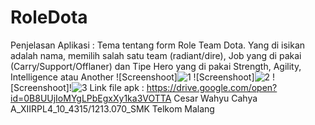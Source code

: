 # RoleDota
Penjelasan Aplikasi : Tema tentang form Role Team Dota. Yang di isikan adalah nama, memilih salah satu team (radiant/dire), Job yang di pakai (Carry/Support/Offlaner) dan Tipe Hero yang di pakai Strength, Agility, Intelligence atau Another 
![Screenshoot]![1](https://cloud.githubusercontent.com/assets/22648220/19410305/dd992206-9312-11e6-9f83-fba082ec2686.png)
![Screenshoot]![2](https://cloud.githubusercontent.com/assets/22648220/19410309/fa916daa-9312-11e6-8d29-6ab9fc1915ac.png)
![Screenshoot]!![3](https://cloud.githubusercontent.com/assets/22648220/19410313/121ac1a6-9313-11e6-89d1-373facd16ecc.png)
Link file apk : https://drive.google.com/open?id=0B8UUjIoMYgLPbEgxXy1ka3VOTTA
Cesar Wahyu Cahya A_XIIRPL4_10_4315/1213.070_SMK Telkom Malang
